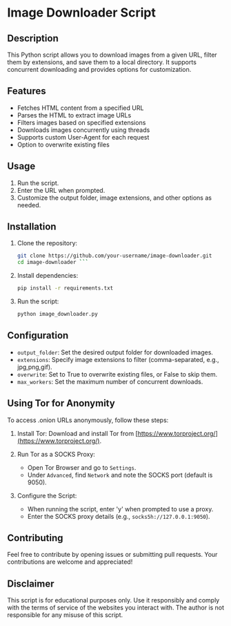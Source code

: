 # Image Downloader Script

## Description
This Python script allows you to download images from a given URL, filter them by extensions, and save them to a local directory. It supports concurrent downloading and provides options for customization.

## Features
- Fetches HTML content from a specified URL
- Parses the HTML to extract image URLs
- Filters images based on specified extensions
- Downloads images concurrently using threads
- Supports custom User-Agent for each request
- Option to overwrite existing files


## Usage
1. Run the script.
2. Enter the URL when prompted.
3. Customize the output folder, image extensions, and other options as needed.

## Installation
1. Clone the repository:

   ```bash
   git clone https://github.com/your-username/image-downloader.git
   cd image-downloader ```

2. Install dependencies:
   ```bash
   pip install -r requirements.txt

3. Run the script:
   ```bash
   python image_downloader.py

## Configuration
- `output_folder`: Set the desired output folder for downloaded images.
- `extensions`: Specify image extensions to filter (comma-separated, e.g., jpg,png,gif).
- `overwrite`: Set to True to overwrite existing files, or False to skip them.
- `max_workers`: Set the maximum number of concurrent downloads.

## Using Tor for Anonymity
To access .onion URLs anonymously, follow these steps:

1. Install Tor: Download and install Tor from [https://www.torproject.org/](https://www.torproject.org/).

2. Run Tor as a SOCKS Proxy:
   - Open Tor Browser and go to `Settings`.
   - Under `Advanced`, find `Network` and note the SOCKS port (default is 9050).

3. Configure the Script:
   - When running the script, enter 'y' when prompted to use a proxy.
   - Enter the SOCKS proxy details (e.g., `socks5h://127.0.0.1:9050`).

## Contributing
Feel free to contribute by opening issues or submitting pull requests. Your contributions are welcome and appreciated!

## Disclaimer
This script is for educational purposes only. Use it responsibly and comply with the terms of service of the websites you interact with. The author is not responsible for any misuse of this script.

